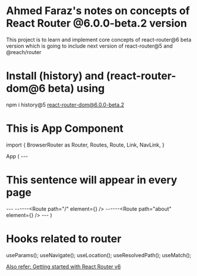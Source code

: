 # Ahmed Faraz's notes on concepts of React Router @6.0.0-beta.2 version

This project is to learn and implement core concepts of react-router@6 beta version which is going to include next version of react-router@5 and @reach/router

# Install (history) and (react-router-dom@6 beta) using

npm i history@5 react-router-dom@6.0.0-beta.2

# This is App Component

import { <!-- Importing necessary elements for routing from react-router-dom -->
BrowserRouter as Router, <!-- Main parent element to apply routing in all the child available -->
Routes, <!-- All Route elements will be defined in Routes component -->
Route, <!-- Each route will be defined in Route element along with react component -->
Link, <!-- Link element to redirect to any other link or change pages | WITHOUT ACTIVE CLASS PROPERTY -->
NavLink, <!-- NavLink element is same as Link element but | *WITH* ACTIVE CLASS PROPERTY -->
}

App (
<Router>
---<h1>This sentence will appear in every page</h1>
---<Routes>
------<Route path="/" element={<Home/>} /> <!-- Home element will appear in url="/" -->
------<Route path="about" element={<About/>} /> <!-- About element will appear in url="/about" -->
---</Routes>
</Router>
)

# Hooks related to router

useParams(); <!-- Get parameters from url inside the component -->
useNavigate(); <!-- Redirect to any url programmatically -->
useLocation(); <!-- Get the current location of url | Uses only inside context of Router elemet -->
useResolvedPath(); <!-- Get the resolved informantion in form of OBJECT from input url by like {pathname: "/about", search: "", hash: ""} | Uses only inside context of Router elemet -->
useMatch(); <!-- It returns OBJECT {path: "products", pathname: "/products", params: {…}} if given URL matches with page url else it returns NULL -->

[Also refer: Getting started with React Router v6](https://github.com/remix-run/react-router/blob/dev/docs/installation/getting-started.md)

